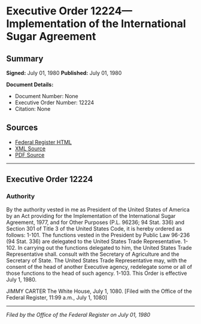 # Executive Order 12224—Implementation of the International Sugar Agreement

## Summary

**Signed:** July 01, 1980
**Published:** July 01, 1980

**Document Details:**
- Document Number: None
- Executive Order Number: 12224
- Citation: None

## Sources
- [Federal Register HTML](https://www.presidency.ucsb.edu/documents/executive-order-12224-implementation-the-international-sugar-agreement)
- [XML Source](None)
- [PDF Source](None)

---

## Executive Order 12224

### Authority

By the authority vested in me as President of the United States of America by an Act providing for the Implementation of the International Sugar Agreement, 1977, and for Other Purposes (P.L. 96236; 94 Stat. 336) and Section 301 of Title 3 of the United States Code, it is hereby ordered as follows:
1-101. The functions vested in the President by Public Law 96-236 (94 Stat. 336) are delegated to the United States Trade Representative.
1-102. In carrying out the functions delegated to him, the United States Trade Representative shall. consult with the Secretary of Agriculture and the Secretary of State. The United States Trade Representative may, with the consent of the head of another Executive agency, redelegate some or all of those functions to the head of such agency.
1-103. This Order is effective July 1, 1980.

JIMMY CARTER
The White House,
July 1, 1080.
[Filed with the Office of the Federal Register, 11:99 a.m., July 1, 1080]

---

*Filed by the Office of the Federal Register on July 01, 1980*

